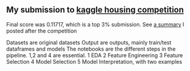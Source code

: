 ## My submission to [kaggle housing competition](https://www.kaggle.com/c/house-prices-advanced-regression-techniques/overview)

Final score was 0.11717, which is a top 3% submission.
See [a summary](https://www.kaggle.com/c/house-prices-advanced-regression-techniques/discussion/170472) I posted after the competition

Datasets are original datasets
Output are outputs, mainly train/test dataframes and models
The notebooks are the different steps in the pipeline. 1,2 and 4 are essential. 
1 EDA
2 Feature Engineering
3 Feature Selection
4 Model Selection
5 Model Interpretation, with two examples
